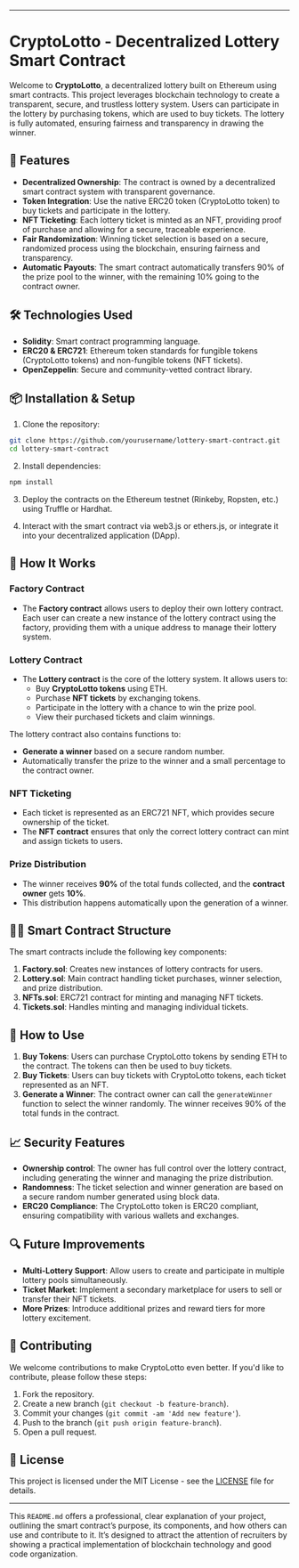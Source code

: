 

---

# CryptoLotto - Decentralized Lottery Smart Contract

Welcome to **CryptoLotto**, a decentralized lottery built on Ethereum using smart contracts. This project leverages blockchain technology to create a transparent, secure, and trustless lottery system. Users can participate in the lottery by purchasing tokens, which are used to buy tickets. The lottery is fully automated, ensuring fairness and transparency in drawing the winner.

## 🚀 Features

- **Decentralized Ownership**: The contract is owned by a decentralized smart contract system with transparent governance.
- **Token Integration**: Use the native ERC20 token (CryptoLotto token) to buy tickets and participate in the lottery.
- **NFT Ticketing**: Each lottery ticket is minted as an NFT, providing proof of purchase and allowing for a secure, traceable experience.
- **Fair Randomization**: Winning ticket selection is based on a secure, randomized process using the blockchain, ensuring fairness and transparency.
- **Automatic Payouts**: The smart contract automatically transfers 90% of the prize pool to the winner, with the remaining 10% going to the contract owner.

## 🛠️ Technologies Used

- **Solidity**: Smart contract programming language.
- **ERC20 & ERC721**: Ethereum token standards for fungible tokens (CryptoLotto tokens) and non-fungible tokens (NFT tickets).
- **OpenZeppelin**: Secure and community-vetted contract library.

## 📦 Installation & Setup

1. Clone the repository:

```bash
git clone https://github.com/yourusername/lottery-smart-contract.git
cd lottery-smart-contract
```

2. Install dependencies:

```bash
npm install
```

3. Deploy the contracts on the Ethereum testnet (Rinkeby, Ropsten, etc.) using Truffle or Hardhat.

4. Interact with the smart contract via web3.js or ethers.js, or integrate it into your decentralized application (DApp).

## 📝 How It Works

### Factory Contract

- The **Factory contract** allows users to deploy their own lottery contract. Each user can create a new instance of the lottery contract using the factory, providing them with a unique address to manage their lottery system.

### Lottery Contract

- The **Lottery contract** is the core of the lottery system. It allows users to:
  - Buy **CryptoLotto tokens** using ETH.
  - Purchase **NFT tickets** by exchanging tokens.
  - Participate in the lottery with a chance to win the prize pool.
  - View their purchased tickets and claim winnings.

The lottery contract also contains functions to:
  - **Generate a winner** based on a secure random number.
  - Automatically transfer the prize to the winner and a small percentage to the contract owner.

### NFT Ticketing

- Each ticket is represented as an ERC721 NFT, which provides secure ownership of the ticket.
- The **NFT contract** ensures that only the correct lottery contract can mint and assign tickets to users.

### Prize Distribution

- The winner receives **90%** of the total funds collected, and the **contract owner** gets **10%**.
- This distribution happens automatically upon the generation of a winner.

## 🧑‍💻 Smart Contract Structure

The smart contracts include the following key components:

1. **Factory.sol**: Creates new instances of lottery contracts for users.
2. **Lottery.sol**: Main contract handling ticket purchases, winner selection, and prize distribution.
3. **NFTs.sol**: ERC721 contract for minting and managing NFT tickets.
4. **Tickets.sol**: Handles minting and managing individual tickets.

## 🎯 How to Use

1. **Buy Tokens**: Users can purchase CryptoLotto tokens by sending ETH to the contract. The tokens can then be used to buy tickets.
2. **Buy Tickets**: Users can buy tickets with CryptoLotto tokens, each ticket represented as an NFT.
3. **Generate a Winner**: The contract owner can call the `generateWinner` function to select the winner randomly. The winner receives 90% of the total funds in the contract.

## 📈 Security Features

- **Ownership control**: The owner has full control over the lottery contract, including generating the winner and managing the prize distribution.
- **Randomness**: The ticket selection and winner generation are based on a secure random number generated using block data.
- **ERC20 Compliance**: The CryptoLotto token is ERC20 compliant, ensuring compatibility with various wallets and exchanges.

## 🔍 Future Improvements

- **Multi-Lottery Support**: Allow users to create and participate in multiple lottery pools simultaneously.
- **Ticket Market**: Implement a secondary marketplace for users to sell or transfer their NFT tickets.
- **More Prizes**: Introduce additional prizes and reward tiers for more lottery excitement.

## 🤝 Contributing

We welcome contributions to make CryptoLotto even better. If you'd like to contribute, please follow these steps:

1. Fork the repository.
2. Create a new branch (`git checkout -b feature-branch`).
3. Commit your changes (`git commit -am 'Add new feature'`).
4. Push to the branch (`git push origin feature-branch`).
5. Open a pull request.

## 📝 License

This project is licensed under the MIT License - see the [LICENSE](LICENSE) file for details.

---

This `README.md` offers a professional, clear explanation of your project, outlining the smart contract’s purpose, its components, and how others can use and contribute to it. It’s designed to attract the attention of recruiters by showing a practical implementation of blockchain technology and good code organization.
